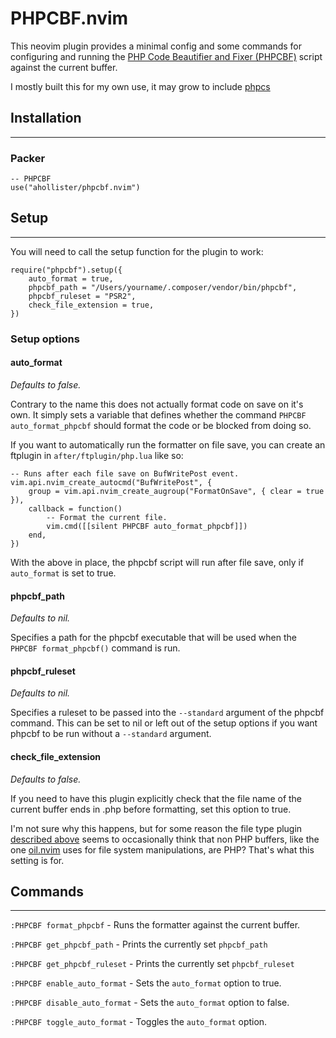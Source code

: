 # PHPCBF.nvim

This neovim plugin provides a minimal config and some commands for configuring and running the [PHP Code Beautifier and Fixer (PHPCBF)](https://phpqa.io/projects/phpcbf.html) script against the current buffer.

I mostly built this for my own use, it may grow to include [phpcs](https://github.com/squizlabs/PHP_CodeSniffer)

## Installation
---

### Packer

```
-- PHPCBF
use("ahollister/phpcbf.nvim")
```

## Setup
---

You will need to call the setup function for the plugin to work:

```
require("phpcbf").setup({
	auto_format = true,
	phpcbf_path = "/Users/yourname/.composer/vendor/bin/phpcbf",
	phpcbf_ruleset = "PSR2",
    check_file_extension = true,
})
```

### Setup options

#### auto_format

*Defaults to false.*

Contrary to the name this does not actually format code on save on it's own. It simply sets a variable that defines whether the command `PHPCBF auto_format_phpcbf` should format the code or be blocked from doing so.

If you want to automatically run the formatter on file save, you can create an ftplugin in `after/ftplugin/php.lua` like so:

```
-- Runs after each file save on BufWritePost event.
vim.api.nvim_create_autocmd("BufWritePost", {
	group = vim.api.nvim_create_augroup("FormatOnSave", { clear = true }),
	callback = function()
		-- Format the current file.
		vim.cmd([[silent PHPCBF auto_format_phpcbf]])
	end,
})
```

With the above in place, the phpcbf script will run after file save, only if `auto_format` is set to true.

#### phpcbf_path

*Defaults to nil.*

Specifies a path for the phpcbf executable that will be used when the `PHPCBF format_phpcbf()` command is run.

#### phpcbf_ruleset

*Defaults to nil.*

Specifies a ruleset to be passed into the `--standard` argument of the phpcbf command. This can be set to nil or left out of the setup options if you want phpcbf to be run without a `--standard` argument.

#### check_file_extension

*Defaults to false.*

If you need to have this plugin explicitly check that the file name of the current buffer ends in .php before formatting, set this option to true.

I'm not sure why this happens, but for some reason the file type plugin [described above](https://github.com/ahollister/phpcbf.nvim#auto_format) seems to occasionally think that non PHP buffers, like the one [oil.nvim](https://github.com/stevearc/oil.nvim) uses for file system manipulations, are PHP? That's what this setting is for.

## Commands
---

`:PHPCBF format_phpcbf` - Runs the formatter against the current buffer.

`:PHPCBF get_phpcbf_path` - Prints the currently set `phpcbf_path`

`:PHPCBF get_phpcbf_ruleset` - Prints the currently set `phpcbf_ruleset`

`:PHPCBF enable_auto_format` - Sets the `auto_format` option to true.

`:PHPCBF disable_auto_format` - Sets the `auto_format` option to false.

`:PHPCBF toggle_auto_format` - Toggles the `auto_format` option.

